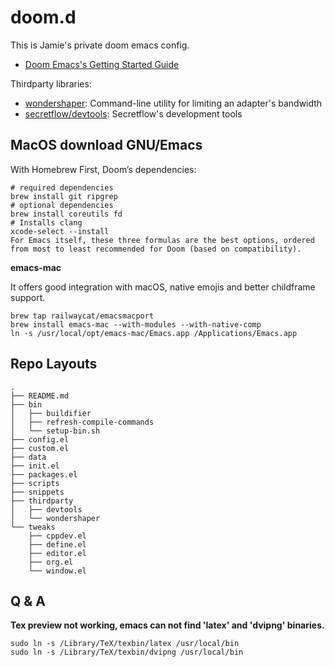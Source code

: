 # doom.d

This is Jamie's private doom emacs config. 
- [Doom Emacs's Getting Started Guide](https://github.com/doomemacs/doomemacs/blob/master/docs/getting_started.org)

Thirdparty libraries:
- [wondershaper](https://github.com/magnific0/wondershaper): Command-line utility for limiting an adapter's bandwidth
- [secretflow/devtools](https://github.com/secretflow/devtools): Secretflow's development tools

## MacOS download GNU/Emacs

With Homebrew
First, Doom’s dependencies:
```
# required dependencies
brew install git ripgrep
# optional dependencies
brew install coreutils fd
# Installs clang
xcode-select --install
For Emacs itself, these three formulas are the best options, ordered from most to least recommended for Doom (based on compatibility).
```

**emacs-mac**

It offers good integration with macOS, native emojis and better childframe support.
```
brew tap railwaycat/emacsmacport
brew install emacs-mac --with-modules --with-native-comp
ln -s /usr/local/opt/emacs-mac/Emacs.app /Applications/Emacs.app
```

## Repo Layouts

```
.
├── README.md
├── bin
│   ├── buildifier
│   ├── refresh-compile-commands
│   └── setup-bin.sh
├── config.el
├── custom.el
├── data
├── init.el
├── packages.el
├── scripts
├── snippets
├── thirdparty
│   ├── devtools
│   └── wondershaper
└── tweaks
    ├── cppdev.el
    ├── define.el
    ├── editor.el
    ├── org.el
    └── window.el
```
## Q & A

**Tex preview not working, emacs can not find 'latex' and 'dvipng' binaries.**
```
sudo ln -s /Library/TeX/texbin/latex /usr/local/bin
sudo ln -s /Library/TeX/texbin/dvipng /usr/local/bin
```
